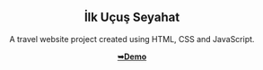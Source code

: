 <h2 align="center">İlk Uçuş Seyahat</h2>
<div align="center">
<p>A travel website project created using HTML, CSS and JavaScript.</p>
<a href="https://zegumi.github.io/travelsite.github.io/" target="_blank"><strong>➥Demo</strong></a>
</div> <br/><br/>


